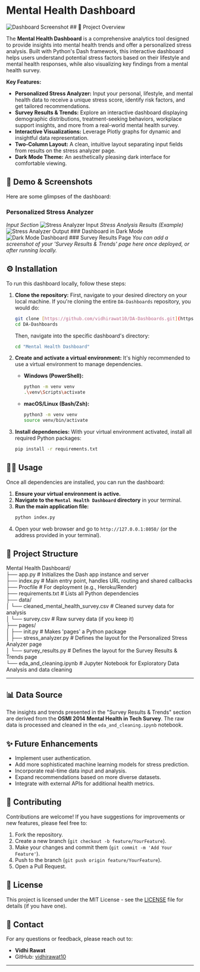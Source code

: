 # Mental Health Dashboard

![Dashboard Screenshot](image_f94f46.jpg) ## 🌟 Project Overview

The **Mental Health Dashboard** is a comprehensive analytics tool designed to provide insights into mental health trends and offer a personalized stress analysis. Built with Python's Dash framework, this interactive dashboard helps users understand potential stress factors based on their lifestyle and mental health responses, while also visualizing key findings from a mental health survey.

**Key Features:**

* **Personalized Stress Analyzer:** Input your personal, lifestyle, and mental health data to receive a unique stress score, identify risk factors, and get tailored recommendations.
* **Survey Results & Trends:** Explore an interactive dashboard displaying demographic distributions, treatment-seeking behaviors, workplace support insights, and more from a real-world mental health survey.
* **Interactive Visualizations:** Leverage Plotly graphs for dynamic and insightful data representation.
* **Two-Column Layout:** A clean, intuitive layout separating input fields from results on the stress analyzer page.
* **Dark Mode Theme:** An aesthetically pleasing dark interface for comfortable viewing.

## 🚀 Demo & Screenshots

Here are some glimpses of the dashboard:

### Personalized Stress Analyzer
*Input Section*
![Stress Analyzer Input](image_f953f7.png) *Stress Analysis Results (Example)*
![Stress Analyzer Output](image_f9b89f.jpg) ### Dashboard in Dark Mode
![Dark Mode Dashboard](image_f94f46.jpg) ### Survey Results Page
*You can add a screenshot of your 'Survey Results & Trends' page here once deployed, or after running locally.*

## ⚙️ Installation

To run this dashboard locally, follow these steps:

1.  **Clone the repository:**
    First, navigate to your desired directory on your local machine. If you're cloning the entire `DA-Dashboards` repository, you would do:
    ```bash
    git clone [https://github.com/vidhirawat10/DA-Dashboards.git](https://github.com/vidhirawat10/DA-Dashboards.git)
    cd DA-Dashboards
    ```
    Then, navigate into the specific dashboard's directory:
    ```bash
    cd "Mental Health Dashboard"
    ```

2.  **Create and activate a virtual environment:**
    It's highly recommended to use a virtual environment to manage dependencies.
    * **Windows (PowerShell):**
        ```bash
        python -m venv venv
        .\venv\Scripts\activate
        ```
    * **macOS/Linux (Bash/Zsh):**
        ```bash
        python3 -m venv venv
        source venv/bin/activate
        ```

3.  **Install dependencies:**
    With your virtual environment activated, install all required Python packages:
    ```bash
    pip install -r requirements.txt
    ```

## 🏃‍♀️ Usage

Once all dependencies are installed, you can run the dashboard:

1.  **Ensure your virtual environment is active.**
2.  **Navigate to the `Mental Health Dashboard` directory** in your terminal.
3.  **Run the main application file:**
    ```bash
    python index.py
    ```
4.  Open your web browser and go to `http://127.0.0.1:8050/` (or the address provided in your terminal).

## 📁 Project Structure
Mental Health Dashboard/<br>
├── app.py                  # Initializes the Dash app instance and server
<br>
├── index.py                # Main entry point, handles URL routing and shared callbacks
<br>
├── Procfile                # For deployment (e.g., Heroku/Render)
<br>
├── requirements.txt        # Lists all Python dependencies
<br>
├── data/
<br>
│   └── cleaned_mental_health_survey.csv # Cleaned survey data for analysis
<br>
│   └── survey.csv                   # Raw survey data (if you keep it)
<br>
├── pages/
<br>
│   ├── init.py         # Makes 'pages' a Python package
<br>
│   ├── stress_analyzer.py  # Defines the layout for the Personalized Stress Analyzer page
<br>
│   └── survey_results.py   # Defines the layout for the Survey Results & Trends page
<br>
└── eda_and_cleaning.ipynb  # Jupyter Notebook for Exploratory Data Analysis and data cleaning
<br>

---

## 📊 Data Source

The insights and trends presented in the "Survey Results & Trends" section are derived from the **OSMI 2014 Mental Health in Tech Survey**. The raw data is processed and cleaned in the `eda_and_cleaning.ipynb` notebook.

## ✨ Future Enhancements

* Implement user authentication.
* Add more sophisticated machine learning models for stress prediction.
* Incorporate real-time data input and analysis.
* Expand recommendations based on more diverse datasets.
* Integrate with external APIs for additional health metrics.

## 🤝 Contributing

Contributions are welcome! If you have suggestions for improvements or new features, please feel free to:

1.  Fork the repository.
2.  Create a new branch (`git checkout -b feature/YourFeature`).
3.  Make your changes and commit them (`git commit -m 'Add Your Feature'`).
4.  Push to the branch (`git push origin feature/YourFeature`).
5.  Open a Pull Request.

## 📄 License

This project is licensed under the MIT License - see the [LICENSE](LICENSE) file for details (if you have one).

## 📧 Contact

For any questions or feedback, please reach out to:

* **Vidhi Rawat**
* GitHub: [vidhirawat10](https://github.com/vidhirawat10)

---
